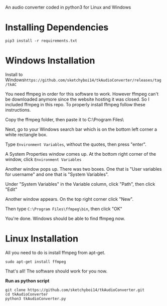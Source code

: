 An audio converter coded in python3 for Linux and Windows

# Installing Dependencies
``pip3 install -r requirements.txt``

# Windows Installation

Install to Windows``https://github.com/sketchyboi14/tkAudioConverter/releases/tag/tkAC``

You need ffmpeg in order for this software to work.
However ffmpeg can't be downloaded anymore since the website hosting it was closed.
So I included ffmpeg in this repo.
To properly install ffmpeg follow these instructions.

Copy the ffmpeg folder, then paste it to C:\Program Files\

Next, go to your Windows search bar which is on the bottom left corner a white rectangle box.

Type ``Environment Variables``, without the quotes, then press "enter".

A System Properties window comes up. At the bottom right corner of the window, click ``Environment Variables``

Another window pops up. There was two boxes. One that is "User variables for username"
and one that is "System Variables".

Under "System Variables" in the Variable column, click "Path", then click "Edit"

Another window appears. On the top right corner click "New".

Then type ``C:\Program Files\ffmpeg\bin``, then click "OK"

You're done. Windows should be able to find ffmpeg now.

# Linux Installation

All you need to do is install ffmpeg from apt-get.
```
sudo apt-get install ffmpeg
```
That's all! The software should work for you now.

**Run as python script**
```
git clone https://github.com/sketchyboi14/tkAudioConverter.git
cd tkAudioConverter
python3 tkAudioConverter.py
```




